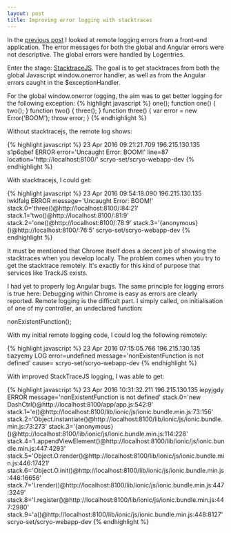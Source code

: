 ```yaml
---
layout: post
title: Improving error logging with stacktraces
---
```


In the [previous post](http://localhost:4000/Basics-For-Remote-Logging/) I looked at
remote logging errors from a front-end application. The error messages for both the
global and Angular errors were not descriptive. The global errors were handled by
Logentries.

Enter the stage: [StacktraceJS](https://github.com/stacktracejs/stacktrace.js). The
goal is to get stacktraces from both the global Javascript window.onerror handler,
as well as from the Angular errors caught in the $exceptionHandler.

For the global window.onerror logging, the aim was to get better logging for the following exception:
{% highlight javascript %}
one();
function one() {
    two();
}
function two() {
    three();
}
function three() {
    var error = new Error('BOOM');
    throw error;
}
{% endhighlight %}

Without stacktracejs, the remote log shows:

{% highlight javascript %}
23 Apr 2016 09:21:21.709 196.215.130.135 s1p6qbef ERROR error='Uncaught Error: BOOM!'
line=87 location='http://localhost:8100/' scryo-set/scryo-webapp-dev
{% endhighlight %}

With stacktracejs, I could get:

{% highlight javascript %}
23 Apr 2016 09:54:18.090 196.215.130.135 lwklfalg
ERROR message='Uncaught Error: BOOM!' stack.0='three()@http://localhost:8100/:84:21'
stack.1='two()@http://localhost:8100/:81:9' stack.2='one()@http://localhost:8100/:78:9'
stack.3='{anonymous}()@http://localhost:8100/:76:5' scryo-set/scryo-webapp-dev
{% endhighlight %}

It must be mentioned that Chrome itself does a decent job of showing the stacktraces
when you develop locally. The problem comes when you try to get the stacktrace remotely.
It's exactly for this kind of purpose that services like TrackJS exists.

I had yet to properly log Angular bugs. The same principle for logging errors is true here: Debugging
within Chrome is easy as errors are clearly reported. Remote logging is the difficult part. I simply
called, on initialisation of one of my controller, an undeclared function:

nonExistentFunction();

With my initial remote logging code, I could log the following remotely:

{% highlight javascript %}
23 Apr 2016 07:15:05.766 196.215.130.135 tiazyemy
LOG error=undefined message='nonExistentFunction is not defined'
cause=
<ion-nav-view name="tab-dash" class="view-container tab-content" nav-view="active" nav-view-transition="ios">
scryo-set/scryo-webapp-dev
{% endhighlight %}

With improved StackTraceJS logging, I was able to get:

{% highlight javascript %}
23 Apr 2016 10:31:32.211 196.215.130.135 iepyjgdy ERROR
message='nonExistentFunction is not defined'
stack.0='new DashCtrl()@http://localhost:8100/app/app.js:542:9'
stack.1='e()@http://localhost:8100/lib/ionic/js/ionic.bundle.min.js:73:156'
stack.2='Object.instantiate()@http://localhost:8100/lib/ionic/js/ionic.bundle.min.js:73:273'
stack.3='{anonymous}()@http://localhost:8100/lib/ionic/js/ionic.bundle.min.js:114:228'
stack.4='I.appendViewElement()@http://localhost:8100/lib/ionic/js/ionic.bundle.min.js:447:4293'
stack.5='Object.O.render()@http://localhost:8100/lib/ionic/js/ionic.bundle.min.js:446:17421'
stack.6='Object.O.init()@http://localhost:8100/lib/ionic/js/ionic.bundle.min.js:446:16656'
stack.7='I.render()@http://localhost:8100/lib/ionic/js/ionic.bundle.min.js:447:3249'
stack.8='I.register()@http://localhost:8100/lib/ionic/js/ionic.bundle.min.js:447:2980'
stack.9='a()@http://localhost:8100/lib/ionic/js/ionic.bundle.min.js:448:8127' scryo-set/scryo-webapp-dev
{% endhighlight %}
